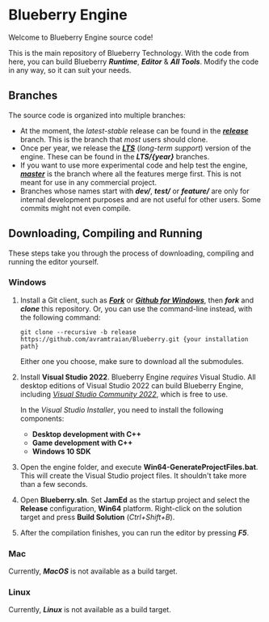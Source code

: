 # Blueberry Engine

Welcome to Blueberry Engine source code!

This is the main repository of Blueberry Technology. With the code from here, you can build Blueberry ***Runtime***, ***Editor*** & ***All Tools***. Modify the code in any way, so it can suit your needs.

## Branches

The source code is organized into multiple branches:
*    At the moment, the *latest-stable* release can be found in the [***release***](https://github.com/avramtraian/Blueberry/tree/release) branch. This is the branch that *most* users should clone.
*    Once per year, we release the [***LTS***](https://github.com/avramtraian/Blueberry/tree/LTS/2022) (*long-term support*) version of the engine. These can be found in the ***LTS/{year}*** branches.
*    If you want to use more experimental code and help test the engine, [***master***](https://github.com/avramtraian/Blueberry/tree/master) is the branch where all the features merge first. This is not meant for use in any commercial project.
*    Branches whose names start with ***dev/***, ***test/*** or ***feature/*** are only for internal development purposes and are not useful for other users. Some commits might not even compile.
 
## Downloading, Compiling and Running
 
 These steps take you through the process of downloading, compiling and running the editor yourself.
 
### Windows

1.    Install a Git client, such as [***Fork***](https://git-fork.com/) or [***Github for Windows***](https://desktop.github.com/), then ***fork*** and ***clone*** this repository. Or, you can use the command-line instead, with the following command:
      
      ```
      git clone --recursive -b release https://github.com/avramtraian/Blueberry.git {your installation path}
      ```

      Either one you choose, make sure to download all the submodules.
      
2.    Install **Visual Studio 2022**. Blueberry Engine *requires* Visual Studio. All desktop editions of Visual Studio 2022 can build Blueberry Engine, including [*Visual Studio Community 2022*](https://visualstudio.microsoft.com/vs/community/), which is free to use.

      In the *Visual Studio Installer*, you need to install the following components:
      * **Desktop development with C++**
      * **Game development with C++**
      * **Windows 10 SDK**
      
3.    Open the engine folder, and execute **Win64-GenerateProjectFiles.bat**. This will create the Visual Studio project files. It shouldn't take more than a few seconds.

4.    Open **Blueberry.sln**. Set **JamEd** as the startup project and select the **Release** configuration, **Win64** platform. Right-click on the solution target and press **Build Solution** (*Ctrl+Shift+B*).

5.    After the compilation finishes, you can run the editor by pressing ***F5***.

### Mac

Currently, ***MacOS*** is not available as a build target.

### Linux

Currently, ***Linux*** is not available as a build target.